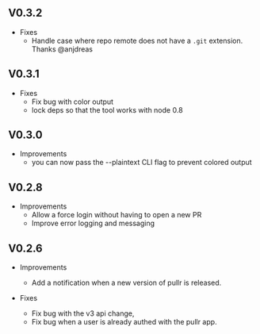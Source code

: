 ## V0.3.2

* Fixes
  * Handle case where repo remote does not have a `.git` extension. Thanks @anjdreas

## V0.3.1

* Fixes
  * Fix bug with color output
  * lock deps so that the tool works with node 0.8

## V0.3.0

* Improvements
  * you can now pass the --plaintext CLI flag to prevent colored output

## V0.2.8

* Improvements
  * Allow a force login without having to open a new PR
  * Improve error logging and messaging

## V0.2.6

* Improvements
  * Add a notification when a new version of pullr is released.

* Fixes
  * Fix bug with the v3 api change,
  * Fix bug when a user is already authed with the pullr app.
